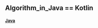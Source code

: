 ## Algorithm_in_Java == Kotlin

#### [Java](https://github.com/heetsamber/Algorithm-in-Java-Kotlin/tree/main/Java)

